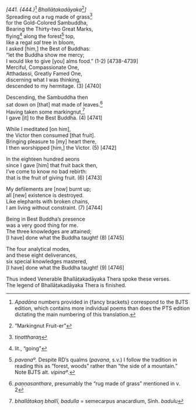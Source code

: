 *\[441. {444.}*[^1] *Bhallāṭakadāyaka*[^2]*\]*  
Spreading out a rug made of grass[^3]  
for the Gold-Colored Sambuddha,  
Bearing the Thirty-two Great Marks,  
flying[^4] along the forest[^5] top,  
like a regal *sal* tree in bloom,  
I asked \[him,\] the Best of Buddhas:  
“let the Buddha show me mercy;  
I would like to give \[you\] alms food.” (1-2) \[4738-4739\]  
Merciful, Compassionate One,  
Atthadassi, Greatly Famed One,  
discerning what I was thinking,  
descended to my hermitage. (3) \[4740\]

Descending, the Sambuddha then  
sat down on \[that\] mat made of leaves.[^6]  
Having taken some markingnut,[^7]  
I gave \[it\] to the Best Buddha. (4) \[4741\]

While I meditated \[on him\],  
the Victor then consumed \[that fruit\].  
Bringing pleasure to \[my\] heart there,  
I then worshipped \[him,\] the Victor. (5) \[4742\]

In the eighteen hundred aeons  
since I gave \[him\] that fruit back then,  
I’ve come to know no bad rebirth:  
that is the fruit of giving fruit. (6) \[4743\]

My defilements are \[now\] burnt up;  
all \[new\] existence is destroyed.  
Like elephants with broken chains,  
I am living without constraint. (7) \[4744\]

Being in Best Buddha’s presence  
was a very good thing for me.  
The three knowledges are attained;  
\[I have\] done what the Buddha taught! (8) \[4745\]

The four analytical modes,  
and these eight deliverances,  
six special knowledges mastered,  
\[I have\] done what the Buddha taught! (9) \[4746\]

Thus indeed Venerable Bhallāṭakadāyaka Thera spoke these verses.  
The legend of Bhallāṭakadāyaka Thera is finished.  
[^1]: *Apadāna* numbers provided in {fancy brackets} correspond to the
    BJTS edition, which contains more individual poems than does the PTS
    edition dictating the main numbering of this translation.  
[^2]: “Markingnut Fruit-er”  
[^3]: *tiṇattharaŋ*  
[^4]: lit., “going”  
[^5]: *pavanaº.* Despite RD’s qualms (*pavana*, s.v.) I follow the
    tradition in reading this as “forest, woods” rather than “the side
    of a mountain.” Note BJTS alt. *vipinaº.*  
[^6]: *paṇṇasanthare*, presumably the “rug made of grass” mentioned in
    v. 2  
[^7]: *bhallātakaŋ bhallī, badulla* = semecarpus anacardium, Sinh.
    *badulu*

